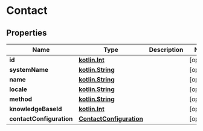 # Contact

## Properties
Name | Type | Description | Notes
------------ | ------------- | ------------- | -------------
**id** | [**kotlin.Int**](.md) |  |  [optional]
**systemName** | [**kotlin.String**](.md) |  |  [optional]
**name** | [**kotlin.String**](.md) |  |  [optional]
**locale** | [**kotlin.String**](.md) |  |  [optional]
**method** | [**kotlin.String**](.md) |  |  [optional]
**knowledgeBaseId** | [**kotlin.Int**](.md) |  |  [optional]
**contactConfiguration** | [**ContactConfiguration**](ContactConfiguration.md) |  |  [optional]
